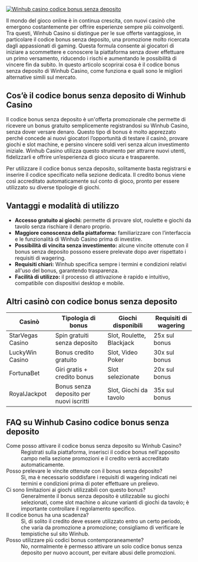 [![Winhub casino codice bonus senza deposito](https://123-caf.pages.dev/gitsignup.png)](https://vrmoo.ru/Bt82HjjY)

<p>Il mondo del gioco online è in continua crescita, con nuovi casinò che emergono costantemente per offrire esperienze sempre più coinvolgenti. Tra questi, Winhub Casino si distingue per le sue offerte vantaggiose, in particolare il codice bonus senza deposito, una promozione molto ricercata dagli appassionati di gaming. Questa formula consente ai giocatori di iniziare a scommettere e conoscere la piattaforma senza dover effettuare un primo versamento, riducendo i rischi e aumentando le possibilità di vincere fin da subito. In questo articolo scoprirai cosa è il codice bonus senza deposito di Winhub Casino, come funziona e quali sono le migliori alternative simili sul mercato.</p>  <h2>Cos’è il codice bonus senza deposito di Winhub Casino</h2> <p>Il codice bonus senza deposito è un'offerta promozionale che permette di ricevere un bonus gratuito semplicemente registrandosi su Winhub Casino, senza dover versare denaro. Questo tipo di bonus è molto apprezzato perché concede ai nuovi giocatori l’opportunità di testare il casinò, provare giochi e slot machine, e persino vincere soldi veri senza alcun investimento iniziale. Winhub Casino utilizza questo strumento per attrarre nuovi utenti, fidelizzarli e offrire un’esperienza di gioco sicura e trasparente.</p> <p>Per utilizzare il codice bonus senza deposito, solitamente basta registrarsi e inserire il codice specificato nella sezione dedicata. Il credito bonus viene così accreditato automaticamente sul conto di gioco, pronto per essere utilizzato su diverse tipologie di giochi.</p>  <h2>Vantaggi e modalità di utilizzo</h2> <ul> <li><strong>Accesso gratuito ai giochi:</strong> permette di provare slot, roulette e giochi da tavolo senza rischiare il denaro proprio.</li> <li><strong>Maggiore conoscenza della piattaforma:</strong> familiarizzare con l’interfaccia e le funzionalità di Winhub Casino prima di investire.</li> <li><strong>Possibilità di vincita senza investimento:</strong> alcune vincite ottenute con il bonus senza deposito possono essere prelevate dopo aver rispettato i requisiti di wagering.</li> <li><strong>Requisiti chiari:</strong> Winhub specifica sempre i termini e condizioni relativi all'uso del bonus, garantendo trasparenza.</li> <li><strong>Facilità di utilizzo:</strong> il processo di attivazione è rapido e intuitivo, compatibile con dispositivi desktop e mobile.</li> </ul>  <h2>Altri casinò con codice bonus senza deposito</h2> <table> <thead> <tr> <th>Casinò</th> <th>Tipologia di bonus</th> <th>Giochi disponibili</th> <th>Requisiti di wagering</th> </tr> </thead> <tbody> <tr> <td>StarVegas Casino</td> <td>Spin gratuiti senza deposito</td> <td>Slot, Roulette, Blackjack</td> <td>25x sul bonus</td> </tr> <tr> <td>LuckyWin Casino</td> <td>Bonus credito gratuito</td> <td>Slot, Video Poker</td> <td>30x sul bonus</td> </tr> <tr> <td>FortunaBet</td> <td>Giri gratis + credito bonus</td> <td>Slot selezionate</td> <td>20x sul bonus</td> </tr> <tr> <td>RoyalJackpot</td> <td>Bonus senza deposito per nuovi iscritti</td> <td>Slot, Giochi da tavolo</td> <td>35x sul bonus</td> </tr> </tbody> </table>  <h2>FAQ su Winhub Casino codice bonus senza deposito</h2> <dl> <dt>Come posso attivare il codice bonus senza deposito su Winhub Casino?</dt> <dd>Registrati sulla piattaforma, inserisci il codice bonus nell'apposito campo nella sezione promozioni e il credito verrà accreditato automaticamente.</dd>  <dt>Posso prelevare le vincite ottenute con il bonus senza deposito?</dt> <dd>Sì, ma è necessario soddisfare i requisiti di wagering indicati nei termini e condizioni prima di poter effettuare un prelievo.</dd>  <dt>Ci sono limitazioni ai giochi utilizzabili con questo bonus?</dt> <dd>Generalmente il bonus senza deposito è utilizzabile su giochi selezionati, come slot machine o alcune varianti di giochi da tavolo; è importante controllare il regolamento specifico.</dd>  <dt>Il codice bonus ha una scadenza?</dt> <dd>Sì, di solito il credito deve essere utilizzato entro un certo periodo, che varia da promozione a promozione; consigliamo di verificare le tempistiche sul sito Winhub.</dd>  <dt>Posso utilizzare più codici bonus contemporaneamente?</dt> <dd>No, normalmente è permesso attivare un solo codice bonus senza deposito per nuovo account, per evitare abusi delle promozioni.</dd> </dl>